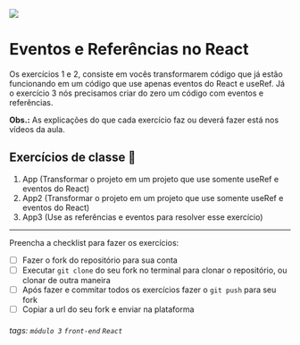 ![](https://i.imgur.com/xG74tOh.png)

# Eventos e Referências no React

Os exercícios 1 e 2, consiste em vocês transformarem código que já estão funcionando em um código que use apenas eventos do React e useRef. Já o exercício 3 nós precisamos criar do zero um código com eventos e referências.

**Obs.:** As explicações do que cada exercício faz ou deverá fazer está nos vídeos da aula.

## Exercícios de classe 🏫
1. App (Transformar o projeto em um projeto que use somente useRef e eventos do React)
2. App2 (Transformar o projeto em um projeto que use somente useRef e eventos do React)
3. App3 (Use as referências e eventos para resolver esse exercício)


---

Preencha a checklist para fazer os exercícios:

-   [ ] Fazer o fork do repositório para sua conta
-   [ ] Executar `git clone` do seu fork no terminal para clonar o repositório, ou clonar de outra maneira
-   [ ] Após fazer e commitar todos os exercícios fazer o `git push` para seu fork
-   [ ] Copiar a url do seu fork e enviar na plataforma

###### tags: `módulo 3` `front-end` `React`

